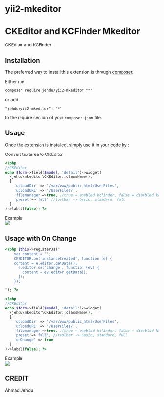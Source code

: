 # yii2-mkeditor
CKEditor and KCFinder
Mkeditor
=======
CKEditor and KCFinder

Installation
------------

The preferred way to install this extension is through [composer](http://getcomposer.org/download/).

Either run

```
composer require jehdu/yii2-mkeditor "*"
```

or add

```
"jehdu/yii2-mkeditor": "*"
```

to the require section of your `composer.json` file.


Usage
-----

Once the extension is installed, simply use it in your code by :

Convert textarea to CKEditor
```php
<?php
//CKEditor
echo $form->field($model, 'detail')->widget(
  \jehdu\mkeditor\CKEditor::className(), 
  [
    'uploadDir' => '/var/www/public_html/UserFiles',
    'uploadURL' => '/UserFiles/',
    'filemanager'=>true, //true = enabled kcfinder, false = disabled kcfinder
    'preset'=>'full' //toolbar -> basic, standard, full
  ]
)->label(false); ?>
```
Example<br>
<img src="http://ikhlasservice.com/uploads/capture/upload.png"/>

Usage with On Change
--------------------

```php
<?php $this->registerJs(" 
    var content = '';
    CKEDITOR.on('instanceCreated', function (e) {
    content = e.editor.getData();
      e.editor.on('change', function (ev) {
        content = ev.editor.getData();
      });
    });

"); ?>

<?php
//CKEditor
echo $form->field($model, 'detail')->widget(
  \jehdu\mkeditor\CKEditor::className(), 
  [
    'uploadDir' => '/var/www/public_html/UserFiles',
    'uploadURL' => '/UserFiles/',
    'filemanager'=>true, //true = enabled kcfinder, false = disabled kcfinder
    'preset'=>'full', //toolbar -> basic, standard, full
    'onChange' => true
  ]
)->label(false); ?>
```
Example<br>
<img src="http://ikhlasservice.com/uploads/capture/Update Article.png"/>


CREDIT
------

Ahmad Jehdu

